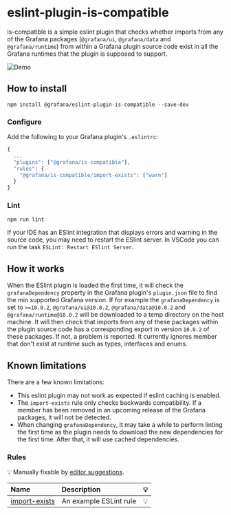 # eslint-plugin-is-compatible

is-compatible is a simple eslint plugin that checks whether imports from any of the Grafana packages (`@grafana/ui`, `@grafana/data` and `@grafana/runtime`) from within a Grafana plugin source code exist in all the Grafana runtimes that the plugin is supposed to support.

![Demo](./images/is-compatible.gif)

## How to install

```shell
npm install @grafana/eslint-plugin-is-compatible --save-dev
```

### Configure

Add the following to your Grafana plugin's `.eslintrc`:

```js
{
  ...
  "plugins": ["@grafana/is-compatible"],
  "rules": {
    "@grafana/is-compatible/import-exists": ["warn"]
  }
}
```

### Lint

```shell
npm run lint
```

If your IDE has an ESlint integration that displays errors and warning in the source code, you may need to restart the ESlint server. In VSCode you can run the task `ESLint: Restart ESlint Server`.

## How it works

When the ESlint plugin is loaded the first time, it will check the `grafanaDependency` property in the Grafana plugin's `plugin.json` file to find the min supported Grafana version. If for example the `grafanaDependency` is set to `>=10.0.2`, `@grafana/ui@10.0.2`, `@grafana/data@10.0.2` and `@grafana/runtime@10.0.2` will be downloaded to a temp directory on the host machine. It will then check that imports from any of these packages within the plugin source code has a corresponding export in version `10.0.2` of these packages. If not, a problem is reported. It currently ignores member that don't exist at runtime such as types, interfaces and enums.

## Known limitations

There are a few known limitations:

- This eslint plugin may not work as expected if eslint caching is enabled.
- The `import-exists` rule only checks backwards compatibility. If a member has been removed in an upcoming release of the Grafana packages, it will not be detected.
- When changing `grafanaDependency`, it may take a while to perform linting the first time as the plugin needs to download the new dependencies for the first time. After that, it will use cached dependencies.

### Rules

<!-- begin auto-generated rules list -->

💡 Manually fixable by [editor suggestions](https://eslint.org/docs/latest/use/core-concepts#rule-suggestions).

| Name                                         | Description            | 💡  |
| :------------------------------------------- | :--------------------- | :-- |
| [import-exists](docs/rules/import-exists.md) | An example ESLint rule | 💡  |

<!-- end auto-generated rules list -->
